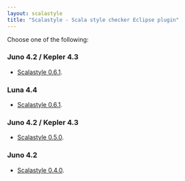 ```yaml
---
layout: scalastyle
title: "Scalastyle - Scala style checker Eclipse plugin"
---
```


Choose one of the following:

### Juno 4.2 / Kepler 4.3

 * [Scalastyle 0.6.1](http://www.scalastyle.org/downloads/kepler-0.6.1/site).

### Luna 4.4

 * [Scalastyle 0.6.1](http://www.scalastyle.org/downloads/luna-0.6.1/site).

### Juno 4.2 / Kepler 4.3

 * [Scalastyle 0.5.0](http://www.scalastyle.org/downloads/kepler-2.10-0.5.0/site).

### Juno 4.2

 * [Scalastyle 0.4.0](http://www.scalastyle.org/downloads/juno-2.10-0.4.0/site).
